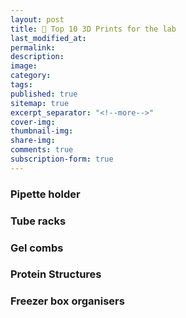 ```yaml
---
layout: post
title: 🧪 Top 10 3D Prints for the lab
last_modified_at: 
permalink: 
description: 
image: 
category: 
tags: 
published: true
sitemap: true
excerpt_separator: "<!--more-->"
cover-img: 
thumbnail-img: 
share-img: 
comments: true
subscription-form: true
---
```


### Pipette holder


### Tube racks

### Gel combs

### Protein Structures

### Freezer box organisers

